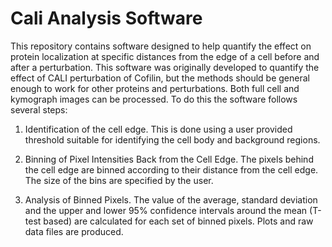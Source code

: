 Cali Analysis Software
=============

This repository contains software designed to help quantify the effect on
protein localization at specific distances from the edge of a cell before and
after a perturbation. This software was originally developed to quantify the
effect of CALI perturbation of Cofilin, but the methods should be general
enough to work for other proteins and perturbations. Both full cell and
kymograph images can be processed. To do this the software follows several
steps:

1. Identification of the cell edge. This is done using a user provided
   threshold suitable for identifying the cell body and background regions.

2. Binning of Pixel Intensities Back from the Cell Edge. The pixels behind the
   cell edge are binned according to their distance from the cell edge. The
   size of the bins are specified by the user.

3. Analysis of Binned Pixels. The value of the average, standard deviation and
   the upper and lower 95% confidence intervals around the mean (T-test based)
   are calculated for each set of binned pixels. Plots and raw data files are
   produced.


